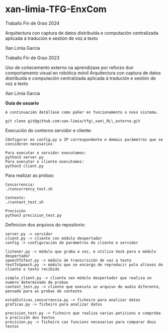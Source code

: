 # xan-limia-TFG-EnxCom

Traballo Fin de Grao 2024 

Arquitectura con captura de datos distribuída e computación centralizada aplicada á tradución e xestión de voz a texto

Xan Limia García

Traballo Fin de Grao 2023 

Uso de coñecemento externo na aprendizaxe por reforzo dun comportamento visual en robótica móvil 
Arquitectura con captura de datos distribuída e computación centralizada aplicada á tradución e xestión de voz a texto

Xan Limia García


**Guia de usuario**

    A continuación detállase como poñer en funcionamento o noso sistema.

    git clone git@github.com:xan-limia/tfg\_xan\_RL\_externo.git

    
Execución do contorno servidor e cliente:

    COnfigurar en config.py a IP correspondente e demais parámetros que se consideren necesarios

    Para executar o servidor executamos:
    python3 server.py
    Para executar o cliente executamos: 
    python3 client.py



Para realizar as probas:

    Concorrencia:
    ./concurrency_test.sh

    Contexto:
    ./context_test.sh

    Precisión
    python3 precision_test.py

Definicion dos arquivos do repositorio:

    server.py -> servidor
    client.py -> cliente con módulo despertador
    config -> configuración de parámetros do cliente e servidor

    listener.py -> módulo que graba a voz, e utiliza Vosk para o módulo despertador
    speechToText.py -> módulo de transcrición de voz a texto
    textToSpeech.py -> módulo que se encarga de reproducir polo altavoz do cliente o texto recibido

    simple_client.py -> cliente sen módulo despertador que realiza un numero determinado de probas
    context_test.py -> cliente que executa un arquivo de audio diferente, pensado para as probas de contexto

    estadísticas_concurrencia.py -> ficheiro para analizar datos
    graficas.py -> ficheiro para analizar datos

    precision_test.py -> ficheiro que realiza varias peticions e comproba a precisión dos textos
    precision.py -> ficheiro cas funcions necesarias para comparar dous textos

    
    

    

